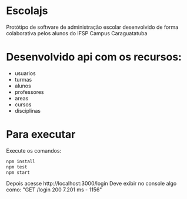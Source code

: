 # Escolajs
Protótipo de software de administração escolar desenvolvido de forma colaborativa pelos alunos do IFSP Campus Caraguatatuba

# Desenvolvido api com os recursos:
- usuarios
- turmas
- alunos
- professores
- areas
- cursos
- disciplinas

# Para executar
Execute os comandos:
``` sh
npm install
npm test
npm start
```

Depois acesse http://localhost:3000/login
Deve exibir no console algo como: "GET /login 200 7.201 ms - 1156"
